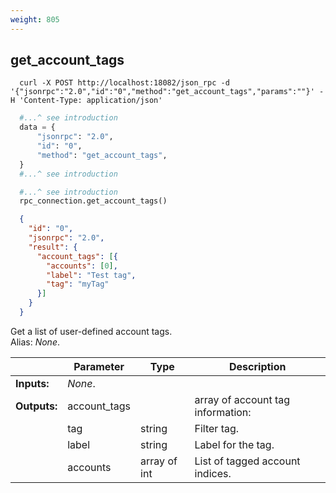 ```yaml
---
weight: 805
---
```


## **get_account_tags**

```shell
  curl -X POST http://localhost:18082/json_rpc -d '{"jsonrpc":"2.0","id":"0","method":"get_account_tags","params":""}' -H 'Content-Type: application/json'
```
```python
  #...^ see introduction
  data = {
      "jsonrpc": "2.0",
      "id": "0",
      "method": "get_account_tags",
  }
  #...^ see introduction
```
```py
  #...^ see introduction
  rpc_connection.get_account_tags()
```
```json
  {
    "id": "0",
    "jsonrpc": "2.0",
    "result": {
      "account_tags": [{
        "accounts": [0],
        "label": "Test tag",
        "tag": "myTag"
      }]
    }
  }
```
Get a list of user-defined account tags.  
Alias: *None*.  

|             | Parameter    | Type         | Description
| ---         | ---          | ---          | ---
|**Inputs:**  | *None*.      |              |  
|**Outputs:** | account_tags |              | array of account tag information:
|             | tag          | string       | Filter tag.
|             | label        | string       | Label for the tag.
|             | accounts     | array of int | List of tagged account indices.